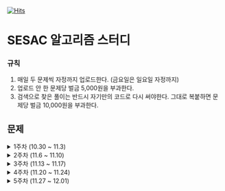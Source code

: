 [![Hits](https://hits.seeyoufarm.com/api/count/incr/badge.svg?url=https%3A%2F%2Fgithub.com%2Flake041%2Fsesac-algorithm&count_bg=%2379C83D&title_bg=%23555555&icon=&icon_color=%23E7E7E7&title=hits&edge_flat=false)](https://hits.seeyoufarm.com)

# SESAC 알고리즘 스터디

### 규칙

1. 매일 두 문제씩 자정까지 업로드한다. (금요일은 일요일 자정까지)
2. 업로드 안 한 문제당 벌금 5,000원을 부과한다.
3. 검색으로 찾은 풀이는 반드시 자기만의 코드로 다시 써야한다. 그대로 복붙하면 문제당 벌금 10,000원을 부과한다.

## 문제

<details>
<summary>1주차 (10.30 ~ 11.3)</summary>

### 코딩테스트 고득점 Kit - 해시

1. [포켓몬 - Level 1](https://school.programmers.co.kr/learn/courses/30/lessons/1845)
2. [완주하지 못한 선수 - Level 1](https://school.programmers.co.kr/learn/courses/30/lessons/42576)
3. [전화번호 목록 - Level 2](https://school.programmers.co.kr/learn/courses/30/lessons/42577)
4. [의상 - Level 2](https://school.programmers.co.kr/learn/courses/30/lessons/42578)
5. [베스트앨범 - Level 3](https://school.programmers.co.kr/learn/courses/30/lessons/42579)

### 코딩테스트 고득점 Kit - 깊이/너비 우선 탐색

6. [타겟 넘버 - Level 2](https://school.programmers.co.kr/learn/courses/30/lessons/43165)
7. [네트워크 - Level 3](https://school.programmers.co.kr/learn/courses/30/lessons/43162)
8. [게임 맵 최단거리 - Level 2](https://school.programmers.co.kr/learn/courses/30/lessons/1844)
9. [단어 변환 - Level 3](https://school.programmers.co.kr/learn/courses/30/lessons/43163)
10. [여행경로 - Level 3](https://school.programmers.co.kr/learn/courses/30/lessons/43164)
11. [아이템 줍기 - Level 3](https://school.programmers.co.kr/learn/courses/30/lessons/87694)
12. [퍼즐 조각 채우기 - Level 3](https://school.programmers.co.kr/learn/courses/30/lessons/84021)
</details>

<details>
<summary>2주차 (11.6 ~ 11.10)</summary>

### 코딩테스트 고득점 Kit - 스택

13. [같은 숫자는 싫어 - Level 1](https://school.programmers.co.kr/learn/courses/30/lessons/12906)
14. [올바른 괄호 - Level 2](https://school.programmers.co.kr/learn/courses/30/lessons/12909)
15. [기능개발 - Level 2](https://school.programmers.co.kr/learn/courses/30/lessons/42586)
16. [프로세스 - Level 2](https://school.programmers.co.kr/learn/courses/30/lessons/42587)
17. [다리를 지나는 트럭 - Level 2](https://school.programmers.co.kr/learn/courses/30/lessons/42583)
18. [주식가격 - Level 2](https://school.programmers.co.kr/learn/courses/30/lessons/42584)

### 코딩테스트 고득점 Kit - 힙

19. [더 맵게 - Level 2](https://school.programmers.co.kr/learn/courses/30/lessons/42626)
20. [디스크 컨트롤러 - Level 3](https://school.programmers.co.kr/learn/courses/30/lessons/42627)
21. [이중우선순위큐 - Level 3](https://school.programmers.co.kr/learn/courses/30/lessons/42628)

### 코딩테스트 고득점 Kit - 정렬

22. [K번째수 - Level 1](https://school.programmers.co.kr/learn/courses/30/lessons/42748)
23. [가장 큰 수 - Level 2](https://school.programmers.co.kr/learn/courses/30/lessons/42746)
24. [H-Index - Level 3](https://school.programmers.co.kr/learn/courses/30/lessons/42747)
</details>

<details>
<summary>3주차 (11.13 ~ 11.17)</summary>

### 코딩테스트 고득점 Kit - 완전탐색

25. [최소직사각형 - Level 1](https://school.programmers.co.kr/learn/courses/30/lessons/86491)
26. [모의고사 - Level 1](https://school.programmers.co.kr/learn/courses/30/lessons/42840)
27. [소수 찾기 - Level 2](https://school.programmers.co.kr/learn/courses/30/lessons/42839)
28. [카펫 - Level 2](https://school.programmers.co.kr/learn/courses/30/lessons/42842)
29. [피로도 - Level 2](https://school.programmers.co.kr/learn/courses/30/lessons/87946)
30. [전력망을 둘로 나누기 - Level 2](https://school.programmers.co.kr/learn/courses/30/lessons/86971)
31. [모음사전 - Level 2](https://school.programmers.co.kr/learn/courses/30/lessons/84512)

### 코딩테스트 고득점 Kit - 탐욕법

32. [체육복 - Level 1](https://school.programmers.co.kr/learn/courses/30/lessons/42862)
33. [조이스틱 - Level 2](https://school.programmers.co.kr/learn/courses/30/lessons/42860)
34. [큰 수 만들기 - Level 2](https://school.programmers.co.kr/learn/courses/30/lessons/42883)
35. [구명보트 - Level 2](https://school.programmers.co.kr/learn/courses/30/lessons/42885)
36. [섬 연결하기 - Level 3](https://school.programmers.co.kr/learn/courses/30/lessons/42861)
37. [단속카메라 - Level 3](https://school.programmers.co.kr/learn/courses/30/lessons/42884)
</details>

<details>
<summary>4주차 (11.20 ~ 11.24)</summary>

### 코딩테스트 고득점 Kit - 동적계획법

38. [N으로 표현 - Level 3](https://school.programmers.co.kr/learn/courses/30/lessons/42895)
39. [정수 삼각형 - Level 3](https://school.programmers.co.kr/learn/courses/30/lessons/43105)
40. [등굣길 - Level 3](https://school.programmers.co.kr/learn/courses/30/lessons/42898)
41. [사칙연산 - Level 4](https://school.programmers.co.kr/learn/courses/30/lessons/1843)
42. [도둑질 - Level 4](https://school.programmers.co.kr/learn/courses/30/lessons/42897)

### 코딩테스트 고득점 Kit - 이분탐색

43. [입국심사 - Level 3](https://school.programmers.co.kr/learn/courses/30/lessons/43238)
44. [징검다리 - Level 4](https://school.programmers.co.kr/learn/courses/30/lessons/43236)

### 코딩테스트 고득점 Kit - 그래프

45. [가장 먼 노드 - Level 3](https://school.programmers.co.kr/learn/courses/30/lessons/49189)
46. [순위 - Level 3](https://school.programmers.co.kr/learn/courses/30/lessons/49191)
47. [방의 개수 - Level 5](https://school.programmers.co.kr/learn/courses/30/lessons/49190)
</details>

<details>
<summary>5주차 (11.27 ~ 12.01)</summary>

|     | 제목                                                                                         |                                        | 난이도 | 완료한 사람 | 정답률 |
| --- | -------------------------------------------------------------------------------------------- | -------------------------------------- | ------ | ----------- | ------ |
| 월  | [상담원 인원](https://school.programmers.co.kr/learn/courses/30/lessons/214288)              | 2023 현대모비스 알고리즘 경진대회 예선 | Lv. 3  | 549명       | 10%    |
| 월  | [미로 탈출](https://school.programmers.co.kr/learn/courses/30/lessons/159993)                |                                        | Lv. 2  | 4,351명     | 44%    |
| 월  | [호텔 대실](https://school.programmers.co.kr/learn/courses/30/lessons/155651)                |                                        | Lv. 2  | 5,228명     | 47%    |
| 화  | [비공개](https://school.programmers.co.kr/learn/courses/30/lessons/)                         |                                        |        |             |        |
| 화  | [비공개](https://school.programmers.co.kr/learn/courses/30/lessons/)                         |                                        |        |             |        |
| 화  | [비공개](https://school.programmers.co.kr/learn/courses/30/lessons/)                         |                                        |        |             |        |
| 수  | [에어컨](https://school.programmers.co.kr/learn/courses/30/lessons/214289)                   | 2023 현대모비스 알고리즘 경진대회 예선 | Lv. 3  | 361명       | 6%     |
| 수  | [연속 펄스 부분 수열의 합](https://school.programmers.co.kr/learn/courses/30/lessons/161988) |                                        | Lv. 3  | 2,390명     | 41%    |
| 수  | [연속된 부분 수열의 합](https://school.programmers.co.kr/learn/courses/30/lessons/178870)    |                                        | Lv. 2  | 6,355명     | 50%    |
| 목  | [유사 칸토어 비트열](https://school.programmers.co.kr/learn/courses/30/lessons/148652)       |                                        | Lv. 2  | 1,300명     | 21%    |
| 목  | [부대복귀](https://school.programmers.co.kr/learn/courses/30/lessons/132266)                 |                                        | Lv. 3  | 2,016명     | 39%    |
| 목  | [테이블 해시 함수](https://school.programmers.co.kr/learn/courses/30/lessons/147354)         |                                        | Lv. 2  | 3,051명     | 43%    |
| 금  | [당구 연습](https://school.programmers.co.kr/learn/courses/30/lessons/169198)                |                                        | Lv. 2  | 1,876명     | 19%    |
| 금  | [두 원 사이의 정수 쌍](https://school.programmers.co.kr/learn/courses/30/lessons/181187)     |                                        | Lv. 2  | 3,886명     | 37%    |
| 금  | [무인도 여행](https://school.programmers.co.kr/learn/courses/30/lessons/154540)              |                                        | Lv. 2  | 5,594명     | 48%    |

</details>

<!-- | 제목                                                                                     |                                        | 난이도 | 완료한 사람 | 정답률 |
| ---------------------------------------------------------------------------------------- | -------------------------------------- | ------ | ----------- | ------ |
| 수  | [과제 진행하기](https://school.programmers.co.kr/learn/courses/30/lessons/176962)            |     | Lv. 2  | 3,765명     | 37%    |
| [요격 시스템](https://school.programmers.co.kr/learn/courses/30/lessons/181188)          |                                        | Lv. 2  | 6,559명     | 34%    |
| [아방가르드 타일링](https://school.programmers.co.kr/learn/courses/30/lessons/181186)    |                                        | Lv. 3  | 382명       | 7%     |
| 수  | [뒤에 있는 큰 수 찾기](https://school.programmers.co.kr/learn/courses/30/lessons/154539)     |     | Lv. 2  | 6,768명     | 57%    |
| [광물 캐기](https://school.programmers.co.kr/learn/courses/30/lessons/172927)            |                                        | Lv. 2  | 4,036명     | 41%    |
| [리코쳇 로봇](https://school.programmers.co.kr/learn/courses/30/lessons/169199)          |                                        | Lv. 2  | 3,336명     | 43%    |
| [혼자서 하는 틱택토](https://school.programmers.co.kr/learn/courses/30/lessons/160585)   |                                        | Lv. 2  | 2,952명     | 35%    |
| [숫자 변환하기](https://school.programmers.co.kr/learn/courses/30/lessons/154538)        |                                        | Lv. 2  | 5,522명     | 55%    |
| [시소 짝꿍](https://school.programmers.co.kr/learn/courses/30/lessons/152996)            |                                        | Lv. 2  | 3,473명     | 46%    |
| [인사고과](https://school.programmers.co.kr/learn/courses/30/lessons/152995)             |                                        | Lv. 3  | 2,316명     | 36%    |
| [택배 배달과 수거하기](https://school.programmers.co.kr/learn/courses/30/lessons/150369) | 2023 KAKAO BLIND RECRUITMENT           | Lv. 2  | 4,668명     | 30%    |
| [이모티콘 할인행사](https://school.programmers.co.kr/learn/courses/30/lessons/150368)    | 2023 KAKAO BLIND RECRUITMENT           | Lv. 2  | 4,614명     | 35%    |
| [표현 가능한 이진트리](https://school.programmers.co.kr/learn/courses/30/lessons/150367) | 2023 KAKAO BLIND RECRUITMENT           | Lv. 3  | 2,181명     | 28%    |
| [표 병합](https://school.programmers.co.kr/learn/courses/30/lessons/150366)              | 2023 KAKAO BLIND RECRUITMENT           | Lv. 3  | 1,289명     | 23%    |
| [미로 탈출 명령어](https://school.programmers.co.kr/learn/courses/30/lessons/150365)     | 2023 KAKAO BLIND RECRUITMENT           | Lv. 3  | 1,953명     | 29%    |
| [마법의 엘리베이터](https://school.programmers.co.kr/learn/courses/30/lessons/148653)    |                                        | Lv. 2  | 4,449명     | 47%    |
| [디펜스 게임](https://school.programmers.co.kr/learn/courses/30/lessons/142085)          |                                        | Lv. 2  | 3,762명     | 41%    |
| [점 찍기](https://school.programmers.co.kr/learn/courses/30/lessons/140107)              |                                        | Lv. 2  | 4,156명     | 43%    |
| [귤 고르기](https://school.programmers.co.kr/learn/courses/30/lessons/138476)            |                                        | Lv. 2  | 11,469명    | 67%    |
| [억억단을 외우자](https://school.programmers.co.kr/learn/courses/30/lessons/138475)      |                                        | Lv. 3  | 896명       | 18%    |
| [숫자 타자 대회](https://school.programmers.co.kr/learn/courses/30/lessons/136797)       |                                        | Lv. 3  | 645명       | 15%    |
| [숫자 카드 나누기](https://school.programmers.co.kr/learn/courses/30/lessons/135807)     |                                        | Lv. 2  | 3,630명     | 46%    |
| [우박수열 정적분](https://school.programmers.co.kr/learn/courses/30/lessons/134239)      |                                        | Lv. 2  | 2,363명     | 39%    |
| [등대](https://school.programmers.co.kr/learn/courses/30/lessons/133500)                 |                                        | Lv. 3  | 708명       | 16%    |
| [롤케이크 자르기](https://school.programmers.co.kr/learn/courses/30/lessons/132265)      |                                        | Lv. 2  | 5,486명     | 56%    |
| [택배상자](https://school.programmers.co.kr/learn/courses/30/lessons/131704)             |                                        | Lv. 2  | 4,735명     | 54%    |
| [2차원 동전 뒤집기](https://school.programmers.co.kr/learn/courses/30/lessons/131703)    |                                        | Lv. 3  | 634명       | 21%    |
| [고고학 최고의 발견](https://school.programmers.co.kr/learn/courses/30/lessons/131702)   |                                        | Lv. 3  | 337명       | 9%     | -->
